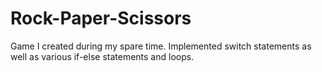 # Rock-Paper-Scissors
Game I created during my spare time.
Implemented switch statements as well as various if-else statements and loops.
